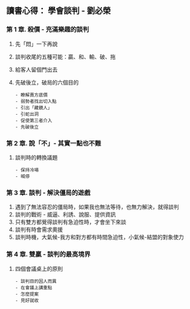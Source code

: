 ## 讀書心得： 學會談判 - 劉必榮

### 第 1 章. 殺價 - 充滿樂趣的談判

1.  先「悶」一下再說
2.  談判收尾的五種可能：贏、和、輸、破、拖
3.  給客人留個門出去
4.  先破後立，破局的六個目的

        - 瞭解賣方底價
        - 弱勢者找出切入點
        - 引出「藏鏡人」
        - 引蛇出洞
        - 促使第三者介入
        - 先破後立

### 第 2 章. 說「不」- 其實一點也不難

1.  談判時的轉換議題

        - 保持冷場
        - 喊停

### 第 3 章. 談判 - 解決僵局的遊戲

1.  遇到了無法容忍的僵局時，如果我也無法等待，也無力解決，就得談判
2.  談判的戰術 - 威逼、利誘、說服、提供資訊
3.  只有雙方都覺得談判有急迫性時，才會坐下來談
4.  談判有時會需求奧援
5.  談判時機，大氣候-我方和對方都有時間急迫性，小氣候-結盟的對象使力

### 第 4 章. 雙贏 - 談判的最高境界

1.  四個會議桌上的原則

        - 談判目的因人而異
        - 在會議上講重點
        - 怎麼提案
        - 見好就收
